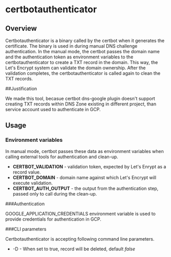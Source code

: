 # certbotauthenticator

## Overview

Certbotauthenticator is a binary called by the certbot when it generates the certificate. The binary is used in during manual DNS challenge authentication. In the manual mode, the certbot passes the domain name and the authentication token as environment variables to the certbotauthenticator to create a TXT record in the domain. This way, the Let's Encrypt system can validate the domain ownership. After the validation completes, the certbotauthenticator is called again to clean the TXT records.

##Justification

We made this tool, becasue certbot dns-google plugin doesn't support creating TXT records within DNS Zone existing in different project, than service account used to authenticate in GCP.

## Usage

### Environment variables

In manual mode, certbot passes these data as environment variables when calling external tools for authentication and clean-up.

- **CERTBOT_VALIDATION** - validation token, expected by Let's Enrypt as a record value.
- **CERTBOT_DOMAIN** - domain name against which Let's Encrypt will execute validation.
- **CERTBOT_AUTH_OUTPUT** - the output from the authentication step, passed only to call during the clean-up.

###Authentication

GOOGLE_APPLICATION_CREDENTIALS environment variable is used to provide credentials for authentication in GCP.

###CLI parameters

Certbotauthenticator is accepting following command line parameters.

- -D - When set to true, record will be deleted, default _false_

